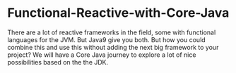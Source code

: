 # Functional-Reactive-with-Core-Java
There are a lot of reactive frameworks in the field, some with functional languages for the JVM. But Java9 give you both. But how you could combine this and use this without adding the next big framework to your project? We will have a Core Java journey to explore a lot of nice possibilities based on the the JDK.

